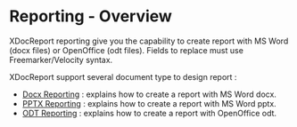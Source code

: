 # Reporting - Overview #

XDocReport reporting give you the capability to create report with MS Word (docx files) or OpenOffice (odt files). Fields to replace must use Freemarker/Velocity syntax.

XDocReport support several document type to design report :

  * [Docx Reporting](DocxReporting.md) : explains how to create a report with MS Word docx.
  * [PPTX Reporting](PPTXReporting.md) : explains how to create a report with MS Word pptx.
  * [ODT Reporting](ODTReporting.md) : explains how to create a report with OpenOffice odt.